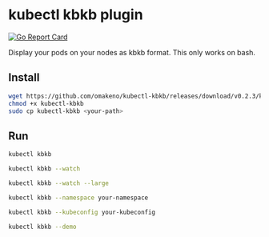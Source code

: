 # kubectl kbkb plugin

[![Go Report Card](https://goreportcard.com/badge/github.com/omakeno/kubectl-kbkb)](https://goreportcard.com/report/github.com/omakeno/kubectl-kbkb)

Display your pods on your nodes as kbkb format.
This only works on bash.

## Install

```bash
wget https://github.com/omakeno/kubectl-kbkb/releases/download/v0.2.3/kubectl-kbkb
chmod +x kubectl-kbkb
sudo cp kubectl-kbkb <your-path>
```

## Run

```bash
kubectl kbkb 

kubectl kbkb --watch

kubectl kbkb --watch --large

kubectl kbkb --namespace your-namespace

kubectl kbkb --kubeconfig your-kubeconfig

kubectl kbkb --demo
```
